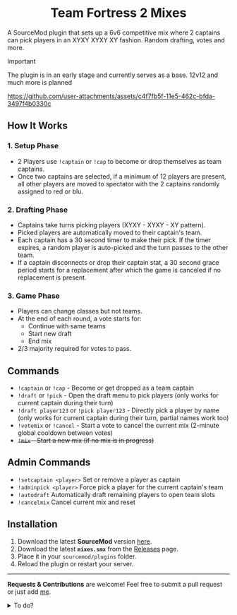 <h1 align="center">Team Fortress 2 Mixes</h1>

A SourceMod plugin that sets up a 6v6 competitive mix where 2 captains can pick players in an XYXY XYXY XY fashion. Random drafting, votes and more.


> [!IMPORTANT]
> The plugin is in an early stage and currently serves as a base. 12v12 and much more is planned

https://github.com/user-attachments/assets/c4f7fb5f-11e5-462c-bfda-3497f4b0330c


## How It Works

### 1. Setup Phase
- 2 Players use `!captain` or `!cap` to become or drop themselves as team captains.  
- Once two captains are selected, if a minimum of 12 players are present, all other players are moved to spectator with the 2 captains randomly assigned to red or blu.  

### 2. Drafting Phase
- Captains take turns picking players (XYXY - XYXY - XY pattern).  
- Picked players are automatically moved to their captain's team.  
- Each captain has a 30 second timer to make their pick. If the timer expires, a random player is auto-picked and the turn passes to the other team.  
- If a captain disconnects or drop their captain stat, a 30 second grace period starts for a replacement after which the game is canceled if no replacement is present.  

### 3. Game Phase
- Players can change classes but not teams.  
- At the end of each round, a vote starts for:  
  - Continue with same teams  
  - Start new draft  
  - End mix  
- 2/3 majority required for votes to pass.  


## Commands

- `!captain` or `!cap` - Become or get dropped as a team captain 
- `!draft` or `!pick` - Open the draft menu to pick players (only works for current captain during their turn)
- `!draft player123` or `!pick player123` - Directly pick a player by name (only works for current captain during their turn, partial names work too)
- `!votemix` or `!cancel` - Start a vote to cancel the current mix (2-minute global cooldown between votes)
- ~~`!mix` - Start a new mix (if no mix is in progress)~~

## Admin Commands

- `!setcaptain <player>` Set or remove a player as captain 
- `!adminpick <player>` Force pick a player for the current captain's team
- `!autodraft` Automatically draft remaining players to open team slots
- `!cancelmix` Cancel current mix and reset

## Installation

1. Download the latest **SourceMod** version [here](https://www.sourcemod.net/downloads.php?branch=stable).
2. Download the latest **`mixes.smx`** from the [Releases](https://github.com/vexx-sm/TF2-Mixes/releases) page.  
3. Place it in your `sourcemod/plugins` folder.  
4. Reload the plugin or restart your server.  

---
**Requests & Contributions** are welcome! Feel free to submit a pull request or just add <a href="https://steamcommunity.com/id/57FN" target="_blank">me</a>.


<details>
<summary> To do?</summary>

- Replace single mix flag with proper `MixState` system.  
- Configurable team sizes (4v4, 6v6, Highlander).  
- HUD customization.  
- Improved captain handling (grace period, auto-replacement).  
- Smarter auto-draft and configurable voting.  
- `sm_forcestart`, `sm_shuffle`, `sm_mixstatus`.  
- Logging, webhooks.  
- Better late-join and spectator handling.  
- Match QoL: auto-pause and ready-up system.  

</details>
